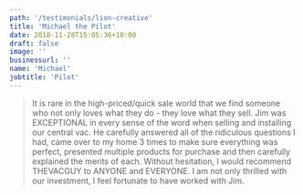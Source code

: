 ```yaml
---
path: '/testimonials/lion-creative'
title: 'Michael the Pilot'
date: 2018-11-28T15:05:36+10:00
draft: false
image: ''
businessurl: ''
name: 'Michael'
jobtitle: 'Pilot'
---
```


> It is rare in the high-priced/quick sale world that we find someone who not only loves what they do - they love what they sell.  Jim was EXCEPTIONAL in every sense of the word when selling and installing our central vac.  He carefully answered all of the ridiculous questions I had, came over to my home 3 times to make sure everything was perfect, presented multiple products for purchase and then carefully explained the merits of each.  Without hesitation, I would recommend THEVACGUY to ANYONE and EVERYONE.  I am not only thrilled with our investment, I feel fortunate to have worked with Jim.
